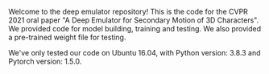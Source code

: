 Welcome to the deep emulator repository! 
This is the code for the CVPR 2021 oral paper "A Deep Emulator for Secondary Motion of 3D Characters".
We provided code for model building, training and testing. We also provided a pre-trained weight file for testing.

We've only tested our code on Ubuntu 16.04, with Python version: 3.8.3 and Pytorch version: 1.5.0.
